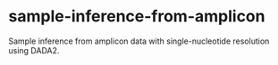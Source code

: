 # sample-inference-from-amplicon
Sample inference from amplicon data with single-nucleotide resolution using DADA2.

